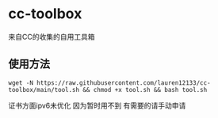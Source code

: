 # cc-toolbox

来自CC的收集的自用工具箱


## 使用方法

```shell
wget -N https://raw.githubusercontent.com/lauren12133/cc-toolbox/main/tool.sh && chmod +x tool.sh && bash tool.sh
```

证书方面ipv6未优化 因为暂时用不到 有需要的请手动申请
